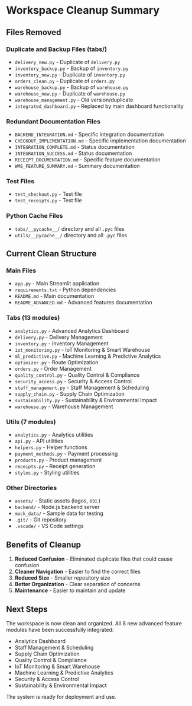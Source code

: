 # Workspace Cleanup Summary

## Files Removed

### Duplicate and Backup Files (tabs/)
- `delivery_new.py` - Duplicate of `delivery.py`
- `inventory_backup.py` - Backup of `inventory.py`
- `inventory_new.py` - Duplicate of `inventory.py`
- `orders_clean.py` - Duplicate of `orders.py`
- `warehouse_backup.py` - Backup of `warehouse.py`
- `warehouse_new.py` - Duplicate of `warehouse.py`
- `warehouse_management.py` - Old version/duplicate
- `integrated_dashboard.py` - Replaced by main dashboard functionality

### Redundant Documentation Files
- `BACKEND_INTEGRATION.md` - Specific integration documentation
- `CHECKOUT_IMPLEMENTATION.md` - Specific implementation documentation
- `INTEGRATION_COMPLETE.md` - Status documentation
- `INTEGRATION_SUCCESS.md` - Status documentation
- `RECEIPT_DOCUMENTATION.md` - Specific feature documentation
- `WMS_FEATURE_SUMMARY.md` - Summary documentation

### Test Files
- `test_checkout.py` - Test file
- `test_receipts.py` - Test file

### Python Cache Files
- `tabs/__pycache__/` directory and all `.pyc` files
- `utils/__pycache__/` directory and all `.pyc` files

## Current Clean Structure

### Main Files
- `app.py` - Main Streamlit application
- `requirements.txt` - Python dependencies
- `README.md` - Main documentation
- `README_ADVANCED.md` - Advanced features documentation

### Tabs (13 modules)
- `analytics.py` - Advanced Analytics Dashboard
- `delivery.py` - Delivery Management
- `inventory.py` - Inventory Management
- `iot_monitoring.py` - IoT Monitoring & Smart Warehouse
- `ml_predictive.py` - Machine Learning & Predictive Analytics
- `optimizer.py` - Route Optimization
- `orders.py` - Order Management
- `quality_control.py` - Quality Control & Compliance
- `security_access.py` - Security & Access Control
- `staff_management.py` - Staff Management & Scheduling
- `supply_chain.py` - Supply Chain Optimization
- `sustainability.py` - Sustainability & Environmental Impact
- `warehouse.py` - Warehouse Management

### Utils (7 modules)
- `analytics.py` - Analytics utilities
- `api.py` - API utilities
- `helpers.py` - Helper functions
- `payment_methods.py` - Payment processing
- `products.py` - Product management
- `receipts.py` - Receipt generation
- `styles.py` - Styling utilities

### Other Directories
- `assets/` - Static assets (logos, etc.)
- `backend/` - Node.js backend server
- `mock_data/` - Sample data for testing
- `.git/` - Git repository
- `.vscode/` - VS Code settings

## Benefits of Cleanup

1. **Reduced Confusion** - Eliminated duplicate files that could cause confusion
2. **Cleaner Navigation** - Easier to find the correct files
3. **Reduced Size** - Smaller repository size
4. **Better Organization** - Clear separation of concerns
5. **Maintenance** - Easier to maintain and update

## Next Steps

The workspace is now clean and organized. All 8 new advanced feature modules have been successfully integrated:
- Analytics Dashboard
- Staff Management & Scheduling
- Supply Chain Optimization
- Quality Control & Compliance
- IoT Monitoring & Smart Warehouse
- Machine Learning & Predictive Analytics
- Security & Access Control
- Sustainability & Environmental Impact

The system is ready for deployment and use.
